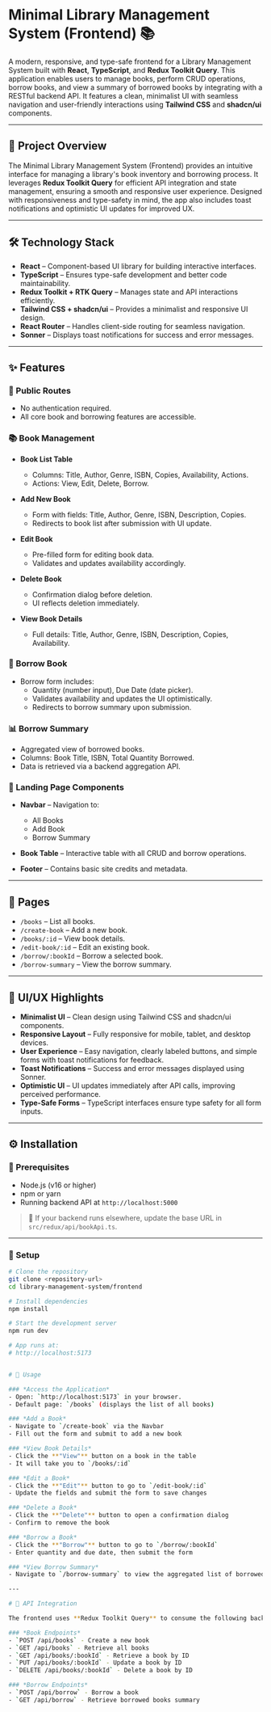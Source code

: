 # Minimal Library Management System (Frontend) 📚

A modern, responsive, and type-safe frontend for a Library Management System built with **React**, **TypeScript**, and **Redux Toolkit Query**. This application enables users to manage books, perform CRUD operations, borrow books, and view a summary of borrowed books by integrating with a RESTful backend API. It features a clean, minimalist UI with seamless navigation and user-friendly interactions using **Tailwind CSS** and **shadcn/ui** components.

---

## 📘 Project Overview

The Minimal Library Management System (Frontend) provides an intuitive interface for managing a library's book inventory and borrowing process. It leverages **Redux Toolkit Query** for efficient API integration and state management, ensuring a smooth and responsive user experience. Designed with responsiveness and type-safety in mind, the app also includes toast notifications and optimistic UI updates for improved UX.

---

## 🛠️ Technology Stack

- **React** – Component-based UI library for building interactive interfaces.
- **TypeScript** – Ensures type-safe development and better code maintainability.
- **Redux Toolkit + RTK Query** – Manages state and API interactions efficiently.
- **Tailwind CSS + shadcn/ui** – Provides a minimalist and responsive UI design.
- **React Router** – Handles client-side routing for seamless navigation.
- **Sonner** – Displays toast notifications for success and error messages.

---

## ✨ Features

### 📖 Public Routes

- No authentication required.
- All core book and borrowing features are accessible.

### 📚 Book Management

- **Book List Table**

  - Columns: Title, Author, Genre, ISBN, Copies, Availability, Actions.
  - Actions: View, Edit, Delete, Borrow.

- **Add New Book**

  - Form with fields: Title, Author, Genre, ISBN, Description, Copies.
  - Redirects to book list after submission with UI update.

- **Edit Book**

  - Pre-filled form for editing book data.
  - Validates and updates availability accordingly.

- **Delete Book**

  - Confirmation dialog before deletion.
  - UI reflects deletion immediately.

- **View Book Details**
  - Full details: Title, Author, Genre, ISBN, Description, Copies, Availability.

### 🔄 Borrow Book

- Borrow form includes:
  - Quantity (number input), Due Date (date picker).
  - Validates availability and updates the UI optimistically.
  - Redirects to borrow summary upon submission.

### 📊 Borrow Summary

- Aggregated view of borrowed books.
- Columns: Book Title, ISBN, Total Quantity Borrowed.
- Data is retrieved via a backend aggregation API.

### 🧩 Landing Page Components

- **Navbar** – Navigation to:

  - All Books
  - Add Book
  - Borrow Summary

- **Book Table** – Interactive table with all CRUD and borrow operations.
- **Footer** – Contains basic site credits and metadata.

---

## 🧭 Pages

- `/books` – List all books.
- `/create-book` – Add a new book.
- `/books/:id` – View book details.
- `/edit-book/:id` – Edit an existing book.
- `/borrow/:bookId` – Borrow a selected book.
- `/borrow-summary` – View the borrow summary.

---

## 💎 UI/UX Highlights

- **Minimalist UI** – Clean design using Tailwind CSS and shadcn/ui components.
- **Responsive Layout** – Fully responsive for mobile, tablet, and desktop devices.
- **User Experience** – Easy navigation, clearly labeled buttons, and simple forms with toast notifications for feedback.
- **Toast Notifications** – Success and error messages displayed using Sonner.
- **Optimistic UI** – UI updates immediately after API calls, improving perceived performance.
- **Type-Safe Forms** – TypeScript interfaces ensure type safety for all form inputs.

---

## ⚙️ Installation

### 🔧 Prerequisites

- Node.js (v16 or higher)
- npm or yarn
- Running backend API at `http://localhost:5000`

> 🔁 If your backend runs elsewhere, update the base URL in `src/redux/api/bookApi.ts`.

---

### 🚀 Setup

```bash
# Clone the repository
git clone <repository-url>
cd library-management-system/frontend

# Install dependencies
npm install

# Start the development server
npm run dev

# App runs at:
# http://localhost:5173


# 🚀 Usage

### *Access the Application*
- Open: `http://localhost:5173` in your browser.
- Default page: `/books` (displays the list of all books)

### *Add a Book*
- Navigate to `/create-book` via the Navbar
- Fill out the form and submit to add a new book

### *View Book Details*
- Click the **"View"** button on a book in the table
- It will take you to `/books/:id`

### *Edit a Book*
- Click the **"Edit"** button to go to `/edit-book/:id`
- Update the fields and submit the form to save changes

### *Delete a Book*
- Click the **"Delete"** button to open a confirmation dialog
- Confirm to remove the book

### *Borrow a Book*
- Click the **"Borrow"** button to go to `/borrow/:bookId`
- Enter quantity and due date, then submit the form

### *View Borrow Summary*
- Navigate to `/borrow-summary` to view the aggregated list of borrowed books

---

# 🔌 API Integration

The frontend uses **Redux Toolkit Query** to consume the following backend API endpoints:

### *Book Endpoints*
- `POST /api/books` - Create a new book
- `GET /api/books` - Retrieve all books
- `GET /api/books/:bookId` - Retrieve a book by ID
- `PUT /api/books/:bookId` - Update a book by ID
- `DELETE /api/books/:bookId` - Delete a book by ID

### *Borrow Endpoints*
- `POST /api/borrow` - Borrow a book
- `GET /api/borrow` - Retrieve borrowed books summary


```
